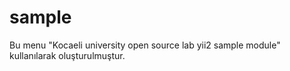 # sample
Bu menu "Kocaeli university open source lab yii2 sample module" kullanılarak oluşturulmuştur.
